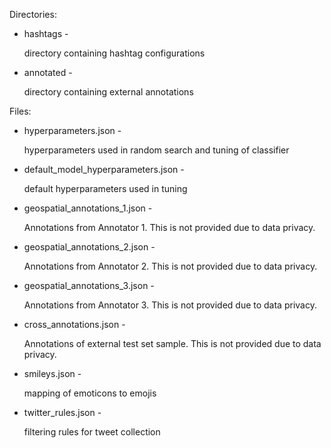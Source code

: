Directories:
<ul>
    <li>hashtags - <p>directory containing hashtag configurations</p></li>
    <li>annotated - <p>directory containing external annotations</p></li>
</ul>

Files:
<ul>
    <li>hyperparameters.json - <p>hyperparameters used in random search and tuning of classifier</p></li>
    <li>default_model_hyperparameters.json - <p>default hyperparameters used in tuning</p></li>
    <li>geospatial_annotations_1.json - <p>Annotations from Annotator 1. This is not provided due to data privacy.</p></li>
    <li>geospatial_annotations_2.json - <p>Annotations from Annotator 2. This is not provided due to data privacy.</p></li>
    <li>geospatial_annotations_3.json - <p>Annotations from Annotator 3. This is not provided due to data privacy.</p></li>
    <li>cross_annotations.json - <p>Annotations of external test set sample. This is not provided due to data privacy.</p></li>
    <li>smileys.json - <p>mapping of emoticons to emojis</p></li>
    <li>twitter_rules.json - <p>filtering rules for tweet collection</p></li>
</ul>